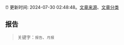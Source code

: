 :alarm_clock: 更新时间: 2024-07-30 02:48:48。[文章来源](/README.md)、[文章分类](/TAGS.md)

## 报告


> 关键字：`报告`、`月报`



